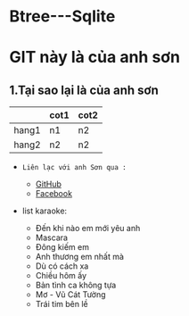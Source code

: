 # Btree---Sqlite
# GIT này là của anh sơn 
## 1.Tại sao lại là của anh sơn 
 | |cot1|cot2
 |-|-|- 
 |hang1|n1 | n2
 |hang2|n2|n2
 

- `Liên lạc với anh Sơn qua :`
  + [GitHub](https://github.com/DinhSonpro12)
  + [Facebook](https://www.facebook.com/tran.virgil.92/)

- list karaoke:
  + Đến khi nào em mới yêu anh
  + Mascara
  + Đông kiếm em 
  + Anh thương em nhất mà 
  + Dù có cách xa 
  + Chiều hôm ấy
  + Bản tình ca không tựa
  + Mơ - Vũ Cát Tường
  + Trái tim bên lề
 
 
